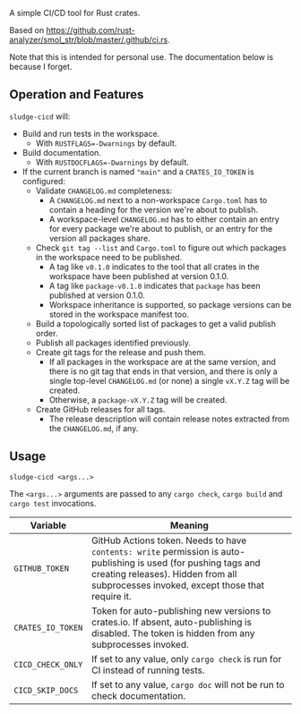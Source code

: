 A simple CI/CD tool for Rust crates.

Based on <https://github.com/rust-analyzer/smol_str/blob/master/.github/ci.rs>.

Note that this is intended for personal use. The documentation below is because I forget.

## Operation and Features

`sludge-cicd` will:

- Build and run tests in the workspace.
  - With `RUSTFLAGS=-Dwarnings` by default.
- Build documentation.
  - With `RUSTDOCFLAGS=-Dwarnings` by default.
- If the current branch is named `"main"` and a `CRATES_IO_TOKEN` is configured:
  - Validate `CHANGELOG.md` completeness:
    - A `CHANGELOG.md` next to a non-workspace `Cargo.toml` has to contain a heading for the version we're about to publish.
    - A workspace-level `CHANGELOG.md` has to either contain an entry for every package we're about to publish, or an entry for the version all packages share.
  - Check `git tag --list` and `Cargo.toml` to figure out which packages in the workspace need to be published.
    - A tag like `v0.1.0` indicates to the tool that all crates in the workspace have been published at version 0.1.0.
    - A tag like `package-v0.1.0` indicates that `package` has been published at version 0.1.0.
    - Workspace inheritance is supported, so package versions can be stored in the workspace manifest too.
  - Build a topologically sorted list of packages to get a valid publish order.
  - Publish all packages identified previously.
  - Create git tags for the release and push them.
    - If all packages in the workspace are at the same version, and there is no git tag that ends in that version, and there is only a single top-level `CHANGELOG.md` (or none) a single `vX.Y.Z` tag will be created.
    - Otherwise, a `package-vX.Y.Z` tag will be created.
  - Create GitHub releases for all tags.
    - The release description will contain release notes extracted from the `CHANGELOG.md`, if any.

## Usage

`sludge-cicd <args...>`

The `<args...>` arguments are passed to any `cargo check`, `cargo build` and `cargo test` invocations.

Variable | Meaning
---------|--------
`GITHUB_TOKEN`    | GitHub Actions token. Needs to have `contents: write` permission is auto-publishing is used (for pushing tags and creating releases). Hidden from all subprocesses invoked, except those that require it.
`CRATES_IO_TOKEN` | Token for auto-publishing new versions to crates.io. If absent, auto-publishing is disabled. The token is hidden from any subprocesses invoked.
`CICD_CHECK_ONLY` | If set to any value, only `cargo check` is run for CI instead of running tests.
`CICD_SKIP_DOCS`  | If set to any value, `cargo doc` will not be run to check documentation.
